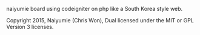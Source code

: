naiyumie board using codeigniter on php like a South Korea style web.



Copyright 2015, Naiyumie (Chris Won),
Dual licensed under the MIT or GPL Version 3 licenses.